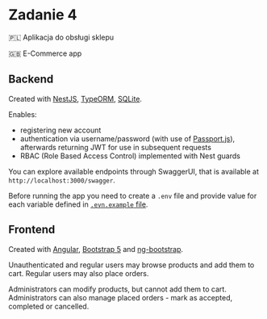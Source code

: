 # Zadanie 4

:poland: Aplikacja do obsługi sklepu

:uk: E-Commerce app

## Backend

Created with [NestJS](https://nestjs.com/), [TypeORM](https://typeorm.io/), [SQLite](https://www.sqlite.org/index.html).

Enables:

- registering new account
- authentication via username/password (with use of [Passport.js](https://www.passportjs.org/)), afterwards returning JWT for use in subsequent requests
- RBAC (Role Based Access Control) implemented with Nest guards

You can explore available endpoints through SwaggerUI, that is available at `http://localhost:3000/swagger`.

Before running the app you need to create a `.env` file and provide value for each variable defined in [`.evn.example` file](backend/.env.example).

## Frontend

Created with [Angular](https://angular.io), [Bootstrap 5](https://getbootstrap.com/) and [ng-bootstrap](https://ng-bootstrap.github.io/).

Unauthenticated and regular users may browse products and add them to cart. Regular users may also place orders.

Administrators can modify products, but cannot add them to cart. Administrators can also manage placed orders - mark as accepted, completed or cancelled.
